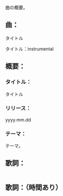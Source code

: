 曲の概要。

## 曲：

タイトル

タイトル：instrumental

## 概要：

### タイトル：
タイトル
### リリース：
yyyy.mm.dd
### テーマ：
テーマ。

## 歌詞：
```

```

## 歌詞：（時間あり）
```

```

